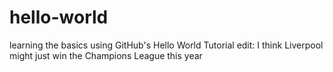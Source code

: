 # hello-world
learning the basics using GitHub's Hello World Tutorial
edit: I think Liverpool might just win the Champions League this year
